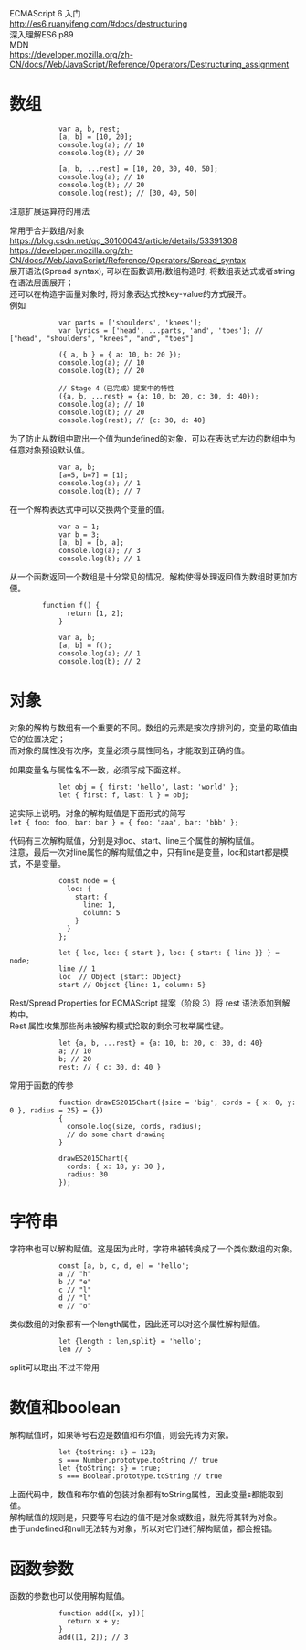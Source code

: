 ECMAScript 6 入门  
http://es6.ruanyifeng.com/#docs/destructuring  
深入理解ES6 p89  
MDN   
https://developer.mozilla.org/zh-CN/docs/Web/JavaScript/Reference/Operators/Destructuring_assignment  
  
  
  
数组  
===
```
            var a, b, rest;
            [a, b] = [10, 20];
            console.log(a); // 10
            console.log(b); // 20

            [a, b, ...rest] = [10, 20, 30, 40, 50];
            console.log(a); // 10
            console.log(b); // 20
            console.log(rest); // [30, 40, 50]
```  

注意扩展运算符的用法  
  
常用于合并数组/对象  
https://blog.csdn.net/qq_30100043/article/details/53391308  
https://developer.mozilla.org/zh-CN/docs/Web/JavaScript/Reference/Operators/Spread_syntax  
展开语法(Spread syntax), 可以在函数调用/数组构造时, 将数组表达式或者string在语法层面展开；  
还可以在构造字面量对象时, 将对象表达式按key-value的方式展开。  
例如  
```
            var parts = ['shoulders', 'knees']; 
            var lyrics = ['head', ...parts, 'and', 'toes']; // ["head", "shoulders", "knees", "and", "toes"]
```
```
            ({ a, b } = { a: 10, b: 20 });
            console.log(a); // 10
            console.log(b); // 20
```
```
            // Stage 4（已完成）提案中的特性
            ({a, b, ...rest} = {a: 10, b: 20, c: 30, d: 40});
            console.log(a); // 10
            console.log(b); // 20
            console.log(rest); // {c: 30, d: 40}
```
为了防止从数组中取出一个值为undefined的对象，可以在表达式左边的数组中为任意对象预设默认值。  
```
            var a, b;
            [a=5, b=7] = [1];
            console.log(a); // 1
            console.log(b); // 7
```
在一个解构表达式中可以交换两个变量的值。  
```
            var a = 1;
            var b = 3;
            [a, b] = [b, a];
            console.log(a); // 3
            console.log(b); // 1
```
            
从一个函数返回一个数组是十分常见的情况。解构使得处理返回值为数组时更加方便。
```
        function f() {
              return [1, 2];
            }

            var a, b; 
            [a, b] = f(); 
            console.log(a); // 1
            console.log(b); // 2
```
对象
===
对象的解构与数组有一个重要的不同。数组的元素是按次序排列的，变量的取值由它的位置决定；  
而对象的属性没有次序，变量必须与属性同名，才能取到正确的值。  
  
如果变量名与属性名不一致，必须写成下面这样。  
```
            let obj = { first: 'hello', last: 'world' };
            let { first: f, last: l } = obj;
```
这实际上说明，对象的解构赋值是下面形式的简写  
            `let { foo: foo, bar: bar } = { foo: 'aaa', bar: 'bbb' };`
  
代码有三次解构赋值，分别是对loc、start、line三个属性的解构赋值。  
注意，最后一次对line属性的解构赋值之中，只有line是变量，loc和start都是模式，不是变量。  
```
            const node = {
              loc: {
                start: {
                  line: 1,
                  column: 5
                }
              }
            };

            let { loc, loc: { start }, loc: { start: { line }} } = node;
            line // 1
            loc  // Object {start: Object}
            start // Object {line: 1, column: 5}
```
Rest/Spread Properties for ECMAScript 提案（阶段 3）将 rest 语法添加到解构中。  
Rest 属性收集那些尚未被解构模式拾取的剩余可枚举属性键。  
```
            let {a, b, ...rest} = {a: 10, b: 20, c: 30, d: 40}
            a; // 10 
            b; // 20 
            rest; // { c: 30, d: 40 }
```
常用于函数的传参  
```
            function drawES2015Chart({size = 'big', cords = { x: 0, y: 0 }, radius = 25} = {}) 
            {
              console.log(size, cords, radius);
              // do some chart drawing
            }

            drawES2015Chart({
              cords: { x: 18, y: 30 },
              radius: 30
            });
```
字符串  
===
字符串也可以解构赋值。这是因为此时，字符串被转换成了一个类似数组的对象。  
```
            const [a, b, c, d, e] = 'hello';
            a // "h"
            b // "e"
            c // "l"
            d // "l"
            e // "o"
```
类似数组的对象都有一个length属性，因此还可以对这个属性解构赋值。  
```
            let {length : len,split} = 'hello';
            len // 5
```
split可以取出,不过不常用  
  
数值和boolean  
===
解构赋值时，如果等号右边是数值和布尔值，则会先转为对象。  
```
            let {toString: s} = 123;
            s === Number.prototype.toString // true
            let {toString: s} = true;
            s === Boolean.prototype.toString // true
```
上面代码中，数值和布尔值的包装对象都有toString属性，因此变量s都能取到值。  
解构赋值的规则是，只要等号右边的值不是对象或数组，就先将其转为对象。  
由于undefined和null无法转为对象，所以对它们进行解构赋值，都会报错。  
  
函数参数  
===
函数的参数也可以使用解构赋值。  
```
            function add([x, y]){
              return x + y;
            }
            add([1, 2]); // 3
```
